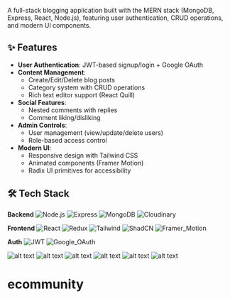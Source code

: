 
A full-stack blogging application built with the MERN stack (MongoDB, Express, React, Node.js), featuring user authentication, CRUD operations, and modern UI components.

## ✨ Features
- **User Authentication**: JWT-based signup/login + Google OAuth
- **Content Management**:
  - Create/Edit/Delete blog posts
  - Category system with CRUD operations
  - Rich text editor support (React Quill)
- **Social Features**:
  - Nested comments with replies
  - Comment liking/disliking
- **Admin Controls**:
  - User management (view/update/delete users)
  - Role-based access control
- **Modern UI**:
  - Responsive design with Tailwind CSS
  - Animated components (Framer Motion)
  - Radix UI primitives for accessibility

## 🛠 Tech Stack
**Backend**
![Node.js](https://img.shields.io/badge/Node.js-20%2B-green)
![Express](https://img.shields.io/badge/Express-4.21-blue)
![MongoDB](https://img.shields.io/badge/MongoDB-8.9-green)
![Cloudinary](https://img.shields.io/badge/Cloudinary-2.5-blueviolet)

**Frontend**
![React](https://img.shields.io/badge/React-18.3-blue)
![Redux](https://img.shields.io/badge/Redux_Toolkit-2.5-purple)
![Tailwind](https://img.shields.io/badge/Tailwind_CSS-3.4-06B6D4)
![ShadCN](https://img.shields.io/badge/ShadCN-Components-orange)
![Framer_Motion](https://img.shields.io/badge/Framer_Motion-11.17.0-FF007F)

**Auth**
![JWT](https://img.shields.io/badge/JWT-9.0-orange)
![Google_OAuth](https://img.shields.io/badge/Google_OAuth-2.0-blue)

![alt text](z6323805495407_00c58682ceb8292525a40a00fbabc484.jpg)
![alt text](z6323806319939_8281e51e5a88bcee02642aa731d4cdfb.jpg)
![alt text](z6323807042424_6278e2fe46f5e2f254f1bd940006c7aa.jpg)
![alt text](z6323807912810_ab655b0ffe4c358f5d989342e252ed1e.jpg)
![alt text](z6323808631624_97ce95184ceb61b861aa1ebe9ecbfa95.jpg)
![alt text](z6323809145206_0752b114b51be6dc6ea983885f44cf1d.jpg)
# ecommunity
